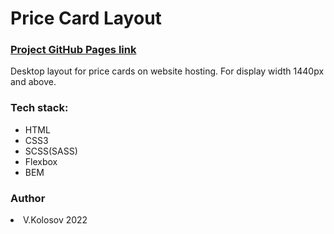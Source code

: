   <html>
    <h1>Price Card Layout</h2>
    <h3><a href="https://ichmen.github.io/Price-card/" target="_blank">Project GitHub Pages link </a></h3>
   <p> Desktop layout for price cards on website hosting. For display width 1440px and above.</p> 
<h3>Tech stack:</h3>
    <ul>
      <li>HTML</li>
      <li>CSS3</li>
      <li>SCSS(SASS)</li>
      <li>Flexbox</li>
      <li>BEM</li>
    </ul>
    <h3>Author</h3>
     <li> V.Kolosov 2022 </li>
  </html>

